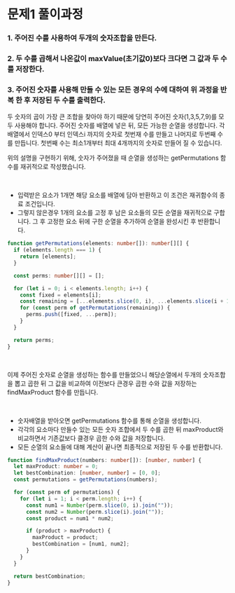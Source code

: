 # 문제1 풀이과정

### 1. 주어진 수를 사용하여 두개의 숫자조합을 만든다.

### 2. 두 수를 곱해서 나온값이 maxValue(초기값0)보다 크다면 그 값과 두 수를 저장한다.

### 3. 주어진 숫자를 사용해 만들 수 있는 모든 경우의 수에 대하여 위 과정을 반복 한 후 저장된 두 수를 출력한다.

두 숫자의 곱이 가장 큰 조합을 찾아야 하기 때문에 당연히 주어진 숫자(1,3,5,7,9)를 모두 사용해야 합니다. 주어진 숫자를 배열에 넣은 뒤, 모든 가능한 순열을 생성합니다. 각 배열에서 인덱스0 부터 인덱스i 까지의 숫자로 첫번재 수를 만들고 나머지로 두번째 수를 만듭니다. 첫번째 수는 최소1개부터 최대 4개까지의 숫자로 만들어 질 수 있습니다.

위의 설명을 구현하기 위해, 숫자가 주어졌을 때 순열을 생성하는 getPermutations 함수를 재귀적으로 작성했습니다.

<br>

- 입력받은 요소가 1개면 해당 요소를 배열에 담아 반환하고 이 조건은 재귀함수의 종료 조건입니다.
- 그렇지 않은경우 1개의 요소를 고정 후 남은 요소들의 모든 순열을 재귀적으로 구합니다. 그 후 고정한 요소 뒤에 구한 순열을 추가하여 순열을 완성시킨 후 반환합니다.

```ts
function getPermutations(elements: number[]): number[][] {
  if (elements.length === 1) {
    return [elements];
  }

  const perms: number[][] = [];

  for (let i = 0; i < elements.length; i++) {
    const fixed = elements[i];
    const remaining = [...elements.slice(0, i), ...elements.slice(i + 1)];
    for (const perm of getPermutations(remaining)) {
      perms.push([fixed, ...perm]);
    }
  }

  return perms;
}
```

<br>

이제 주어진 숫자로 순열을 생성하는 함수를 만들었으니 해당순열에서 두개의 숫자조합을 뽑고 곱한 뒤 그 값을 비교하여 이전보다 큰경우 곱한 수와 값을 저장하는 findMaxProduct 함수를 만듭니다.

<br>

- 숫자배열을 받아오면 getPermutations 함수를 통해 순열을 생성합니다.
- 각각의 요소마다 만들수 있는 모든 숫자 조합에서 두 수를 곱한 뒤 maxProduct와 비교하면서 기존값보다 클경우 곱한 수와 값을 저장합니다.
- 모든 순열의 요소들에 대해 계산이 끝나면 최종적으로 저장된 두 수를 반환합니다.

```ts
function findMaxProduct(numbers: number[]): [number, number] {
  let maxProduct: number = 0;
  let bestCombination: [number, number] = [0, 0];
  const permutations = getPermutations(numbers);

  for (const perm of permutations) {
    for (let i = 1; i < perm.length; i++) {
      const num1 = Number(perm.slice(0, i).join(""));
      const num2 = Number(perm.slice(i).join(""));
      const product = num1 * num2;

      if (product > maxProduct) {
        maxProduct = product;
        bestCombination = [num1, num2];
      }
    }
  }

  return bestCombination;
}
```
